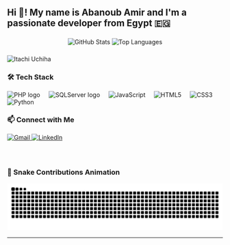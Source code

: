 <h2 align="left">Hi 👋! My name is Abanoub Amir and I'm a passionate developer from Egypt 🇪🇬</h2>

###

<div align="center">
  <img src="https://github-readme-stats.vercel.app/api?username=Abanoub0x&hide_title=false&hide_rank=false&show_icons=true&include_all_commits=true&count_private=true&disable_animations=false&theme=dracula&locale=en&hide_border=false" height="150" alt="GitHub Stats" />
  <img src="https://github-readme-stats.vercel.app/api/top-langs?username=Abanoub0x&locale=en&hide_title=false&layout=compact&card_width=320&langs_count=5&theme=dracula&hide_border=false" height="150" alt="Top Languages" />
</div>

###

<img src="https://www.bing.com/images/search?view=detailV2&ccid=dh2c7Pli&id=6A0249920F5E7BA439F6D168A6BB3B3A0FA8E551&thid=OIP.dh2c7PlivjuF3DLHqSnVBgHaFj&mediaurl=https%3a%2f%2faniyuki.com%2fwp-content%2fuploads%2f2021%2f12%2faniyuki-itachi-if-15.gif&cdnurl=https%3a%2f%2fth.bing.com%2fth%2fid%2fR.761d9cecf962be3b85dc32c7a929d506%3frik%3dUeWoDzo7u6Zo0Q%26pid%3dImgRaw%26r%3d0&exph=405&expw=540&q=itachi+gif&simid=608043112573836180&FORM=IRPRST&ck=D23FC35C1CCA082CC2047C8E4B4A447C&selectedIndex=8&itb=0" height="150" alt="Itachi Uchiha" />


###

### 🛠️ Tech Stack

<div align="left">
   <img src="https://cdn.jsdelivr.net/gh/devicons/devicon/icons/php/php-original.svg" height="30" alt="PHP logo" />
   <img width="12" />
   <img src="https://cdn.jsdelivr.net/gh/devicons/devicon/icons/microsoftsqlserver/microsoftsqlserver-plain.svg" height="30" alt="SQLServer logo" />
  <img width="12" />
  <img src="https://cdn.jsdelivr.net/gh/devicons/devicon/icons/javascript/javascript-original.svg" height="30" alt="JavaScript" />
  <img width="12" />
  <img src="https://cdn.jsdelivr.net/gh/devicons/devicon/icons/html5/html5-original.svg" height="30" alt="HTML5" />
  <img width="12" />
  <img src="https://cdn.jsdelivr.net/gh/devicons/devicon/icons/css3/css3-original.svg" height="30" alt="CSS3" />
  <img width="12" />
  <img src="https://cdn.jsdelivr.net/gh/devicons/devicon/icons/python/python-original.svg" height="30" alt="Python" />
</div>

###

### 📫 Connect with Me

<div align="left">
<a href="https://mail.google.com/mail/?view=cm&fs=1&to=abanoubamir1234@gmail.com" target="_blank">
  <img src="https://img.shields.io/static/v1?message=Gmail&logo=gmail&label=&color=D14836&logoColor=white&labelColor=&style=for-the-badge" height="35" alt="Gmail" />
</a>


  <a href="https://www.linkedin.com/in/abanoub-amir-6a1b512a3" target="_blank">
    <img src="https://img.shields.io/static/v1?message=LinkedIn&logo=linkedin&label=&color=0077B5&logoColor=white&labelColor=&style=for-the-badge" height="35" alt="LinkedIn" />
  </a>
</div>

###

<br clear="both" />

### 🐍 Snake Contributions Animation

<img src="https://raw.githubusercontent.com/Abanoub0x/Abanoub0x/output/snake.svg" alt="Snake animation" />

---
